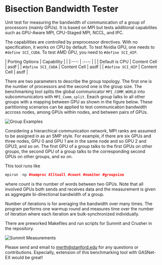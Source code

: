 # Bisection Bandwidth Tester
Unit test for measuring the bandwidth of communication of a group of processors (mainly GPUs). It is based on MPI but tests additional capabilites such as GPU-Aware MPI, CPU-Staged MPI, NCCL, and IPC.

The capabilities are controlled by preprocessor directives. With no specification, it works on CPU by default. To test Nvidia GPU, one needs to ```#define SCI_CUDA```. To test AMD GPU, you need to ```#define SCI_HIP```.

| Porting Options | Capability | |
|:---: | :---: | |
| Default is CPU | Content Cell  | asdf |
| `#define SCI_CUDA`  | Content Cell  | asdf |
| `#define SCI_HIP`  | Content Cell  | asdf |

There are two parameters to describe the group topology. The first one is the number of processors and the second one is the group size. The benchmarking tool splits the global communicator ```MPI_COMM_WORLD``` into subcommunicators with ```MPI_Comm_split```. Eeach group talks to all other groups with a mapping between GPU as shown in the figure below. These partitioning scenarios can be applied to test communication bandwidth accross nodes, among GPUs within nodes, and between pairs of GPUs.

![Group Examples](https://github.com/merthidayetoglu/OLCF_BW_test/blob/main/images/group_examples_corrected.png)

Considering a hierarchical communication network, MPI ranks are assumed to be assigned in as an SMP style. For example, if there are six GPUs and three nodes, GPU 0 and GPU 1 are in the same node and so GPU 2 and GPU3, and so on. The first GPU of a group talks to the first GPUs on other groups, the second GPU of a group talks to the corresponding second GPUs on other groups, and so on.

This tool runs like
```cpp
mpirun -np #numproc Alltoall #count #numiter #groupsize
```
where count is the number of words between two GPUs. Note that all involved GPUs both sends and receives data and the measurement is given as aggregate bi-directional bandwidth of a group.

Number of iterations is for averaging the bandwidth over many times. The program performs one warmup round and measures time over the number of iteration where each iteration are bulk-synchronized individually.

There are preworked Makefiles and run scripts for Summit and Crusher in the repository.

![Summit Measurements](https://github.com/merthidayetoglu/OLCF_BW_test/blob/main/images/summit_measurement_corrected.png)

Please send and email to [merth@stanford.edu](merth@stanford.edu) for any questions or contributions. Especially, extension of this benchmarking tool with GASNet-EX would be great!
